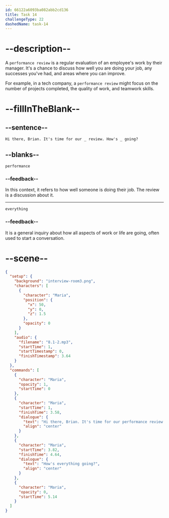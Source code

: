 ```yaml
---
id: 66122a6093ba082abb2cd136
title: Task 14
challengeType: 22
dashedName: task-14
---
```


<!-- (Audio) Maria: Hi there, Brian. It's time for our performance review. How's everything going? -->

# --description--

A `performance review` is a regular evaluation of an employee's work by their manager. It's a chance to discuss how well you are doing your job, any successes you've had, and areas where you can improve.

For example, in a tech company, a `performance review` might focus on the number of projects completed, the quality of work, and teamwork skills.

# --fillInTheBlank--

## --sentence--

`Hi there, Brian. It's time for our _ review. How's _ going?`

## --blanks--

`performance`

### --feedback--

In this context, it refers to how well someone is doing their job. The review is a discussion about it.

---

`everything`

### --feedback--

It is a general inquiry about how all aspects of work or life are going, often used to start a conversation.

# --scene--

```json
{
  "setup": {
    "background": "interview-room3.png",
    "characters": [
      {
        "character": "Maria",
        "position": {
          "x": 50,
          "y": 0,
          "z": 1.5
        },
        "opacity": 0
      }
    ],
    "audio": {
      "filename": "8.1-2.mp3",
      "startTime": 1,
      "startTimestamp": 0,
      "finishTimestamp": 3.64
    }
  },
  "commands": [
    {
      "character": "Maria",
      "opacity": 1,
      "startTime": 0
    },
    {
      "character": "Maria",
      "startTime": 1,
      "finishTime": 3.58,
      "dialogue": {
        "text": "Hi there, Brian. It's time for our performance review.",
        "align": "center"
      }
    },
    {
      "character": "Maria",
      "startTime": 3.82,
      "finishTime": 4.64,
      "dialogue": {
        "text": "How's everything going?",
        "align": "center"
      }
    },
    {
      "character": "Maria",
      "opacity": 0,
      "startTime": 5.14
    }
  ]
}
```
